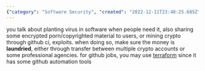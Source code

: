 ```yaml
---
{"category": "Software Security", "created": "2022-12-11T23:48:25.685Z", "date": "2022-12-11 23:48:25", "description": "This text highlights various methods for carrying out malicious activities online, including planting viruses in software, sharing encrypted adult content and copyrighted material, and mining cryptocurrency through GitHub. The importance of money laundering to avoid detection is stressed, and the use of Terraform for automating GitHub tasks is suggested.", "modified": "2022-12-13T13:36:00.592Z", "tags": ["software viruses", "encrypted porn/copyrighted material sharing", "cryptocurrency mining through GitHub", "money laundering", "GitHub automation with Terraform", "detecting malicious activities", "online security"], "title": "badass tricks, earning plans"}
---
```

you talk about planting virus in software when people need it, also sharing some encrypted porn/copyrighted material to users, or mining crypto through github ci, exploits. when doing so, make sure the money is **laundried**, either through transfer between multiple crypto accounts or some professional agencies.
for github jobs, you may use [terraform](https://registry.terraform.io/search/modules?q=github) since it has some github automation tools